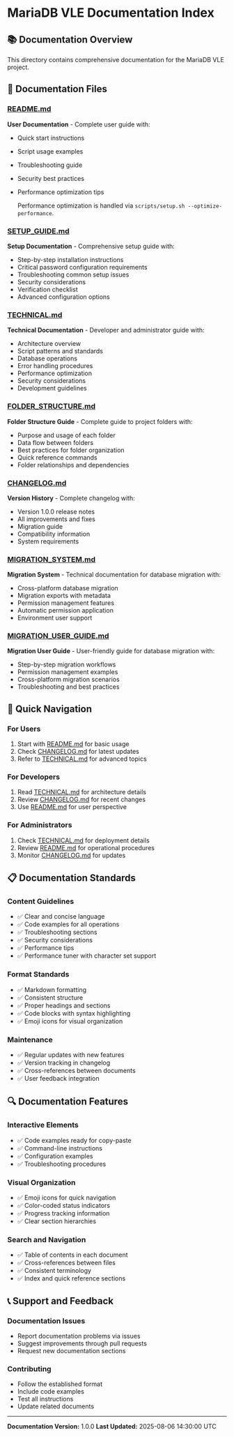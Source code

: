 # MariaDB VLE Documentation Index

## 📚 Documentation Overview

This directory contains comprehensive documentation for the MariaDB VLE project.

## 📖 Documentation Files

### [README.md](./README.md)
**User Documentation** - Complete user guide with:
- Quick start instructions
- Script usage examples
- Troubleshooting guide
- Security best practices
- Performance optimization tips
  
  Performance optimization is handled via `scripts/setup.sh --optimize-performance`.

### [SETUP_GUIDE.md](./SETUP_GUIDE.md)
**Setup Documentation** - Comprehensive setup guide with:
- Step-by-step installation instructions
- Critical password configuration requirements
- Troubleshooting common setup issues
- Security considerations
- Verification checklist
- Advanced configuration options

### [TECHNICAL.md](./TECHNICAL.md)
**Technical Documentation** - Developer and administrator guide with:
- Architecture overview
- Script patterns and standards
- Database operations
- Error handling procedures
- Performance optimization
- Security considerations
- Development guidelines

### [FOLDER_STRUCTURE.md](./FOLDER_STRUCTURE.md)
**Folder Structure Guide** - Complete guide to project folders with:
- Purpose and usage of each folder
- Data flow between folders
- Best practices for folder organization
- Quick reference commands
- Folder relationships and dependencies

### [CHANGELOG.md](./CHANGELOG.md)
**Version History** - Complete changelog with:
- Version 1.0.0 release notes
- All improvements and fixes
- Migration guide
- Compatibility information
- System requirements

### [MIGRATION_SYSTEM.md](./MIGRATION_SYSTEM.md)
**Migration System** - Technical documentation for database migration with:
- Cross-platform database migration
- Migration exports with metadata
- Permission management features
- Automatic permission application
- Environment user support

### [MIGRATION_USER_GUIDE.md](./MIGRATION_USER_GUIDE.md)
**Migration User Guide** - User-friendly guide for database migration with:
- Step-by-step migration workflows
- Permission management examples
- Cross-platform migration scenarios
- Troubleshooting and best practices

## 🚀 Quick Navigation

### For Users
1. Start with [README.md](./README.md) for basic usage
2. Check [CHANGELOG.md](./CHANGELOG.md) for latest updates
3. Refer to [TECHNICAL.md](./TECHNICAL.md) for advanced topics

### For Developers
1. Read [TECHNICAL.md](./TECHNICAL.md) for architecture details
2. Review [CHANGELOG.md](./CHANGELOG.md) for recent changes
3. Use [README.md](./README.md) for user perspective

### For Administrators
1. Check [TECHNICAL.md](./TECHNICAL.md) for deployment details
2. Review [README.md](./README.md) for operational procedures
3. Monitor [CHANGELOG.md](./CHANGELOG.md) for updates

## 📋 Documentation Standards

### Content Guidelines
- ✅ Clear and concise language
- ✅ Code examples for all operations
- ✅ Troubleshooting sections
- ✅ Security considerations
- ✅ Performance tips
- ✅ Performance tuner with character set support

### Format Standards
- ✅ Markdown formatting
- ✅ Consistent structure
- ✅ Proper headings and sections
- ✅ Code blocks with syntax highlighting
- ✅ Emoji icons for visual organization

### Maintenance
- ✅ Regular updates with new features
- ✅ Version tracking in changelog
- ✅ Cross-references between documents
- ✅ User feedback integration

## 🔍 Documentation Features

### Interactive Elements
- ✅ Code examples ready for copy-paste
- ✅ Command-line instructions
- ✅ Configuration examples
- ✅ Troubleshooting procedures

### Visual Organization
- ✅ Emoji icons for quick navigation
- ✅ Color-coded status indicators
- ✅ Progress tracking information
- ✅ Clear section hierarchies

### Search and Navigation
- ✅ Table of contents in each document
- ✅ Cross-references between files
- ✅ Consistent terminology
- ✅ Index and quick reference sections

## 📞 Support and Feedback

### Documentation Issues
- Report documentation problems via issues
- Suggest improvements through pull requests
- Request new documentation sections

### Contributing
- Follow the established format
- Include code examples
- Test all instructions
- Update related documents

---

**Documentation Version:** 1.0.0
**Last Updated:** 2025-08-06 14:30:00 UTC
